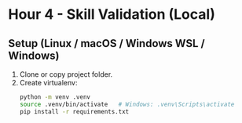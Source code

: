 # Hour 4 - Skill Validation (Local)

## Setup (Linux / macOS / Windows WSL / Windows)
1. Clone or copy project folder.
2. Create virtualenv:
   ```bash
   python -m venv .venv
   source .venv/bin/activate   # Windows: .venv\Scripts\activate
   pip install -r requirements.txt
